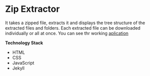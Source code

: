 # Zip Extractor

It takes a zipped file, extracts it and displays the tree structure of the extracted files and folders. Each extracted file can be downloaded individually or all at once. You can see thr working [aplication](https://zipextractorkc.netlify.app/)

**Technology Stack**
* HTML
* CSS
* JavaScript
* Jekyll
